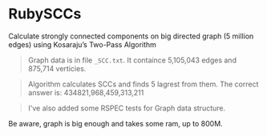 # RubySCCs
Calculate strongly connected components on big directed graph (5 million edges) using Kosaraju’s Two-Pass Algorithm

> Graph data is in file `_SCC.txt`. It containce 5,105,043 edges and 875,714 verticies.

> Algorithm calculates SCCs and finds 5 lagrest from them. The correct answer is: 434821,968,459,313,211

> I've also added some RSPEC tests for Graph data structure. 

Be aware, graph is big enough and takes some ram, up to 800M.
